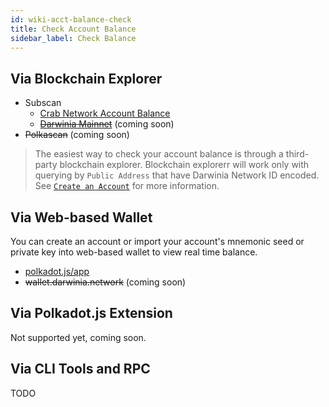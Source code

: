 ```yaml
---
id: wiki-acct-balance-check
title: Check Account Balance
sidebar_label: Check Balance
---
```


## Via Blockchain Explorer

- Subscan
  - [Crab Network Account Balance](https://crab.subscan.io)
  - [~~Darwinia Mainnet~~](https://darwinia.subscan.io) (coming soon)
- ~~Polkascan~~ (coming soon)

> The easiest way to check your account balance is through a third-party blockchain explorer.  Blockchain explorerr will work only with querying by `Public Address` that have Darwinia Network ID encoded.  See [`Create an Account`](wiki-acct-create.md) for more information.

## Via Web-based Wallet

You can create an account or import your account's mnemonic seed or private key into web-based wallet to view real time balance.

- [polkadot.js/app](https://polkadot.js/app)
- ~~wallet.darwinia.network~~ (coming soon)

## Via Polkadot.js Extension

Not supported yet, coming soon.

## Via CLI Tools and RPC

TODO 
